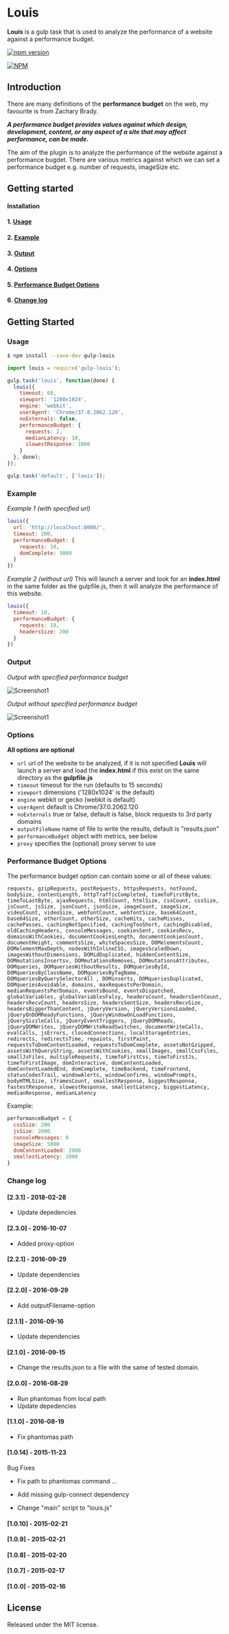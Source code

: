 # Louis

**Louis** is a gulp task that is used to analyze the performance of a website against a performance budget.

[![npm version](https://badge.fury.io/js/gulp-louis.svg)](http://badge.fury.io/js/gulp-louis)

[![NPM](https://nodei.co/npm/gulp-louis.png?downloads=true&downloadRank=true&stars=true)](https://nodei.co/npm/gulp-louis/)

## Introduction

There are many definitions of the **performance budget** on the web, my favourite is from Zachary Brady.

***A performance budget provides values against which design, development, content, or any aspect of a site that may affect performance, can be made.***

The aim of the plugin is to analyze the performance of the website against a performance bugdet. There are various metrics against which we can set a performance budget e.g. number of requests, imageSize etc.


## Getting started


#### Installation
#### 1. [Usage](#usage)
#### 2. [Example](#example)
#### 3. [Output](#output)
#### 4. [Options](#options)
#### 5. [Performance Budget Options](#performance-budget-options)
#### 6. [Change log](#change-log)

## Getting Started


### Usage

```bash
$ npm install --save-dev gulp-louis
```

```js
import louis = require('gulp-louis');

gulp.task('louis', function(done) {
  louis({
    timeout: 60,
    viewport: '1280x1024',
    engine: 'webkit',
    userAgent: 'Chrome/37.0.2062.120',
    noExternals: false,
    performanceBudget: {
      requests: 2,
      medianLatency: 10,
      slowestResponse: 1000
    }
  }, done);
});

gulp.task('default', ['louis']);
```


### Example

*Example 1 (with specified url)*

```js
louis({
  url: 'http://localhost:8000/',
  timeout: 200,
  performanceBudget: {
    requests: 10,
    domComplete: 3000
  }
})
```

*Example 2 (without url)*
This will launch a server and look for an **index.html** in the same folder as the gulpfile.js, then it will analyze the performance of this website.

```js
louis({
  timeout: 10,
  performanceBudget: {
    requests: 10,
    headersSize: 200
  }
})
```

### Output

*Output with specified performance budget*

![Screenshot1](http://oi62.tinypic.com/ay63nn.jpg)

*Output without specified performance budget*

![Screenshot1](http://oi59.tinypic.com/xg9us6.jpg)


### Options

**All options are optional**

* `url` url of the website to be analyzed, if it is not specified **Louis** will launch a server and load the **index.html** if this exist on the same directory as the **gulpfile.js**
* `timeout` timeout for the run (defaults to 15 seconds)
* `viewport` dimensions ('1280x1024' is the default)
* `engine` webkit or gecko (webkit is default)
* `userAgent` default is Chrome/37.0.2062.120
* `noExternals` true or false, default is false, block requests to 3rd party domains
* `outputFileName` name of file to write the results, default is "results.json"
* `performanceBudget` object with metrics, see below
* `proxy` specifies the (optional) proxy server to use

### Performance Budget Options

The performance budget option can contain some or all of these values:

  ```requests, gzipRequests, postRequests, httpsRequests, notFound, bodySize, contentLength, httpTrafficCompleted, timeToFirstByte, timeToLastByte, ajaxRequests, htmlCount, htmlSize, cssCount, cssSize, jsCount, jsSize, jsonCount, jsonSize, imageCount, imageSize, videoCount, videoSize, webfontCount, webfontSize, base64Count, base64Size, otherCount, otherSize, cacheHits, cacheMisses, cachePasses, cachingNotSpecified, cachingTooShort, cachingDisabled, oldCachingHeaders, consoleMessages, cookiesSent, cookiesRecv, domainsWithCookies, documentCookiesLength, documentCookiesCount, documentHeight, commentsSize, whiteSpacesSize, DOMelementsCount, DOMelementMaxDepth, nodesWithInlineCSS, imagesScaledDown, imagesWithoutDimensions, DOMidDuplicated, hiddenContentSize, DOMmutationsInsertsv, DOMmutationsRemoves, DOMmutationsAttributes, DOMqueries, DOMqueriesWithoutResults, DOMqueriesById, DOMqueriesByClassName, DOMqueriesByTagName, DOMqueriesByQuerySelectorAll , DOMinserts, DOMqueriesDuplicated, DOMqueriesAvoidable, domains, maxRequestsPerDomain, medianRequestsPerDomain, eventsBound, eventsDispatched, globalVariables, globalVariablesFalsy, headersCount, headersSentCount, headersRecvCount, headersSize, headersSentSize, headersRecvSize, headersBiggerThanContent, jQueryVersion, jQueryVersionsLoaded, jQueryOnDOMReadyFunctions, jQueryWindowOnLoadFunctions, jQuerySizzleCalls, jQueryEventTriggers, jQueryDOMReads, jQueryDOMWrites, jQueryDOMWriteReadSwitches, documentWriteCalls, evalCalls, jsErrors, closedConnections, localStorageEntries, redirects, redirectsTime, repaints, firstPaint, requestsToDomContentLoaded, requestsToDomComplete, assetsNotGzipped, assetsWithQueryString, assetsWithCookies, smallImages, smallCssFiles, smallJsFiles, multipleRequests, timeToFirstCss, timeToFirstJs, timeToFirstImage, domInteractive, domContentLoaded, domContentLoadedEnd, domComplete, timeBackend, timeFrontend, statusCodesTrail, windowAlerts, windowConfirms, windowPrompts, bodyHTMLSize, iframesCount, smallestResponse, biggestResponse, fastestResponse, slowestResponse, smallestLatency, biggestLatency, medianResponse, medianLatency```

  Example:
  ```js
  performanceBudget = {
    cssSize: 200
    jsSize: 2000
    consoleMessages: 0
    imageSize: 5000
    domContentLoaded: 2000
    smallestLatency: 1000
  }
  ```           


### Change log

#### [2.3.1] - 2018-02-28

- Update depedencies

#### [2.3.0] - 2016-10-07

- Added proxy-option

#### [2.2.1] - 2016-09-29

- Update dependencies

#### [2.2.0] - 2016-09-29

- Add outputFilename-option

#### [2.1.1] - 2016-09-16

- Update dependencies

#### [2.1.0] - 2016-09-15

- Change the results.json to a file with the same of tested domain.

#### [2.0.0] - 2016-08-29

- Run phantomas from local path
- Update depedencies

#### [1.1.0] - 2016-08-19

- Fix phantomas path

#### [1.0.14] - 2015-11-23
Bug Fixes

- Fix path to phantomas command …

- Add missing gulp-connect dependency

- Change "main" script to "louis.js"

#### [1.0.10] - 2015-02-21
#### [1.0.9] - 2015-02-21
#### [1.0.8] - 2015-02-20
#### [1.0.7] - 2015-02-17
#### [1.0.0] - 2015-02-16


## License

Released under the MIT license.
